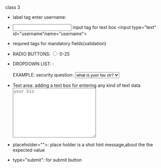 class 3
-   <label></label> label tag
                   <label for="username">enter username:</label>
- <input></input> input tag for text box
                 <input type="text" id="username"name="username">
- <required> requred tags for mandatory fields(validation)
-  RADIO BUTTONS:
                <input type="radio" name="age" value="0-25" id="option-1">
        <label for="option-1">0-25</label> 
-  DROPDOWN LIST:
                </select>: <option valu=""></option>
                EXAMPLE:
                <label for="question">security question:</label>
                <select name="question" id="question">
                <option value="q1"> what is yuor fav clr?</option>
                <option value="q2"> what is yuor fav clr?</option>
- Text area: adding a text box for entering any kind of text data
            <textarea name="bio" id="bio" cols="30" rows="10" placeholder="your bio"></textarea>

- placeholder="">: place holder  is a shot hint message,about the the expected value
- type="submit": for submit button
